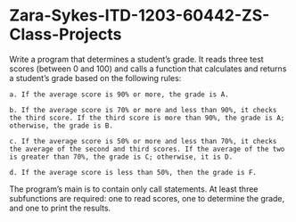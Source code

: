 # Zara-Sykes-ITD-1203-60442-ZS-Class-Projects

Write a program that determines a student’s grade. It reads three test scores (between 0 and 100) and calls a function that calculates and returns a student’s grade based on the following rules:

    a. If the average score is 90% or more, the grade is A.

    b. If the average score is 70% or more and less than 90%, it checks the third score. If the third score is more than 90%, the grade is A; otherwise, the grade is B.

    c. If the average score is 50% or more and less than 70%, it checks the average of the second and third scores. If the average of the two is greater than 70%, the grade is C; otherwise, it is D.

    d. If the average score is less than 50%, then the grade is F.

The program’s main is to contain only call statements. At least three subfunctions are required: one to read scores, one to determine the grade, and one to print the results. 
